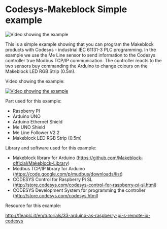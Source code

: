 # Codesys-Makeblock Simple example

![Video showing the example](http://az61094.vo.msecnd.net/img/09/f7bdbcd1-116a-429a-a03b-3eb54e0b40b5/940/528)

This is a simple example showing that you can program the Makeblock products with Codesys - industrial IEC 61131-3 PLC programming.
In the example we use the Me Line sensor to send information to the Codesys controller true Modbus TCP/IP communication. The controller reacts to the two sensors buy commanding the Arduino to change colours on the Makeblock LED RGB Strip (0.5m).

Video showing the example:

[![Video showing the example](http://img.youtube.com/vi/T-D1KVIuvjA/0.jpg)](http://www.youtube.com/watch?v=T-D1KVIuvjA)

Part used for this example:
+	Raspberry PI 
+	Arduino UNO
+	Arduino Ethernet Shield
+	Me UNO Shield
+	Me Line Follower V2.2
+	Makeblock LED RGB Strip (0.5m)


Library and software used for this example:
+ Makeblock library for Arduino (https://github.com/Makeblock-official/Makeblock-Library)
+	Modbus TCP/IP library for Arduino (https://code.google.com/p/mudbus/downloads/list)
+	CODESYS Control for Raspberry Pi SL (http://store.codesys.com/codesys-control-for-raspberry-pi-sl.html)
+	CODESYS Development System for programming the controller (http://store.codesys.com/codesys.html)  

Resource for this example:

http://fleaplc.it/en/tutorials/33-arduino-as-raspberry-pi-s-remote-io-codesys
